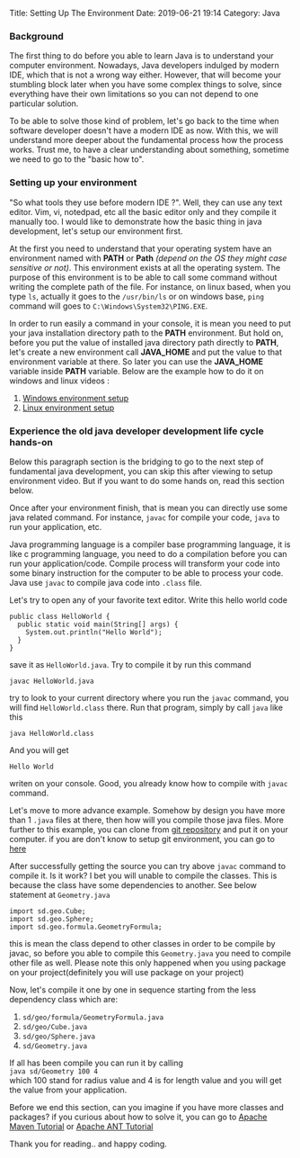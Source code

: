 Title: Setting Up The Environment
Date: 2019-06-21 19:14
Category: Java

### Background

The first thing to do before you able to learn Java is to understand your computer environment. Nowadays, Java developers indulged by modern IDE, which that is not a wrong way either. However, that will become your stumbling block later when you have some complex things to solve, since everything have their own limitations so you can not depend to one particular solution.

To be able to solve those kind of problem, let's go back to the time when software developer doesn't have a modern IDE as now. With this, we will understand more deeper about the fundamental process how the process works. Trust me, to have a clear understanding about something, sometime we need to go to the "basic how to". 

### Setting up your environment

"So what tools they use before modern IDE ?". Well, they can use any text editor. Vim, vi, notedpad, etc all the basic editor only and they compile it manually too. I would like to demonstrate how the basic thing in java development, let's setup our environment first.

At the first you need to understand that your operating system have an environment named with **PATH** or **Path** _(depend on the OS they might case sensitive or not)_. This environment exists at all the operating system. The purpose of this environment is to be able to call some command without writing the complete path of the file. For instance, on linux based, when you type `ls`, actually it goes to the `/usr/bin/ls` or on windows base, `ping` command will goes to `C:\Windows\System32\PING.EXE`. 

In order to run easily a command in your console,  it is mean you need to put your java installation directory path to the **PATH** environment. But hold on, before you put the value of installed java directory path directly to **PATH**, let's create a new environment call **JAVA_HOME** and put the value to that environment variable at there. So later you can use the **JAVA_HOME** variable inside **PATH** variable. Below are the example how to do it on windows and linux videos :  
1. [Windows environment setup](https://duckduckgo.com)  
2. [Linux environment setup](https://duckduckgo.com)

### Experience the old java developer development life cycle hands-on

Below this paragraph section is the bridging to go to the next step of fundamental java development, you can skip this after viewing to setup environment video. But if you want to do some hands on, read this section below.

Once after your environment finish, that is mean you can directly use some java related command. For instance, `javac` for compile your code, `java` to run your application, etc.

Java programming language is a compiler base programming language, it is like c programming language, you need to do a compilation before you can run your application/code. Compile process will transform your code into some binary instruction for the computer to be able to process your code. Java use `javac` to compile java code into `.class` file.

Let's try to open any of your favorite text editor. Write this hello world code
```
public class HelloWorld {  
  public static void main(String[] args) {  
    System.out.println("Hello World");  
  }  
}  
```
save it as `HelloWorld.java`. Try to compile it by run this command
```
javac HelloWorld.java
```
try to look to your current directory where you run the `javac` command, you will find `HelloWorld.class` there. Run that program, simply by call `java` like this
```
java HelloWorld.class
```
And you will get 
```
Hello World
```
writen on your console. Good, you already know how to compile with `javac` command.

Let's move to more advance example. Somehow by design you have more than 1 `.java` files at there, then how will you compile those java files. More further to this example, you can clone from [git repository](https://github.com/stupid-developer/java-setup-env-hands-on) and put it on your computer. if you are don't know to setup git environment, you can go to [here](git-setup-environment.html)

After successfully getting the source you can try above `javac` command to compile it. Is it work? 
I bet you will unable to compile the classes. This is because the class have some dependencies to another. See below statement at `Geometry.java`
```
import sd.geo.Cube;
import sd.geo.Sphere;
import sd.geo.formula.GeometryFormula;
```
this is mean the class depend to other classes in order to be compile by javac, so before you able to compile this `Geometry.java` you need to compile other file as well. Please note this only happened when you using package on your project(definitely you will use package on your project)

Now, let's compile it one by one in sequence starting from the less dependency class which are: 
1. `sd/geo/formula/GeometryFormula.java`  
2. `sd/geo/Cube.java`  
3. `sd/geo/Sphere.java`  
4. `sd/Geometry.java`
   
If all has been compile you can run it by calling  
`java sd/Geometry 100 4`   
which 100 stand for radius value and 4 is for length value and you will get the value from your application.

Before we end this section, can you imagine if you have more classes and packages? if you curious about how to solve it,  you can go to [Apache Maven Tutorial](https://stupid-developer.net/apache-maven-tutorial.html) or [Apache ANT Tutorial](https://stupid-developer.net/apache-ant-tutorial.html)

Thank you for reading.. and happy coding.

